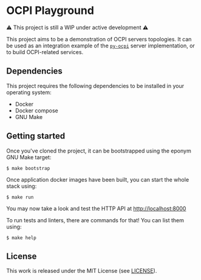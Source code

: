 # OCPI Playground

⚠️ This project is still a WIP under active development ⚠️

This project aims to be a demonstration of OCPI servers topologies. It can be
used as an integration example of the
[`py-ocpi`](https://github.com/TECHS-Technological-Solutions/ocpi/tree/master)
server implementation, or to build OCPI-related services.

## Dependencies

This project requires the following dependencies to be installed in your
operating system:

- Docker
- Docker compose
- GNU Make

## Getting started

Once you've cloned the project, it can be bootstrapped using the eponym GNU Make
target:

```
$ make bootstrap
```

Once application docker images have been built, you can start the whole stack
using:

```
$ make run
```

You may now take a look and test the HTTP API at
[http://localhost:8000](http://localhost:8000)

To run tests and linters, there are commands for that! You can list them using:

```
$ make help
```

## License

This work is released under the MIT License (see [LICENSE](./LICENSE)).
